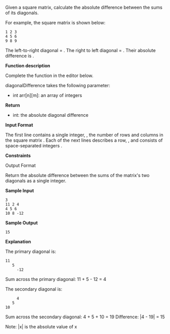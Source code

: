 Given a square matrix, calculate the absolute difference between the sums of its diagonals.

For example, the square matrix  is shown below:
 ```shell
1 2 3
4 5 6
9 8 9
```
The left-to-right diagonal = . The right to left diagonal = . Their absolute difference is .

**Function description**

Complete the  function in the editor below.

diagonalDifference takes the following parameter:

* int arr[n][m]: an array of integers

**Return**

* int: the absolute diagonal difference 

**Input Format**

The first line contains a single integer, , the number of rows and columns in the square matrix .
Each of the next  lines describes a row, , and consists of  space-separated integers .

**Constraints**

Output Format

Return the absolute difference between the sums of the matrix's two diagonals as a single integer.

**Sample Input**
```shell
3
11 2 4
4 5 6
10 8 -12
```
**Sample Output**

```
15
```

**Explanation**

The primary diagonal is:
```
11
   5
     -12
```
Sum across the primary diagonal: 11 + 5 - 12 = 4

The secondary diagonal is:

```shell
     4
   5
10
```
Sum across the secondary diagonal: 4 + 5 + 10 = 19
Difference: |4 - 19| = 15

Note: |x| is the absolute value of x